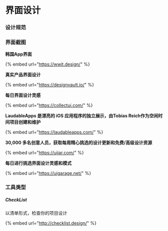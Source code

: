 # 界面设计

### 设计规范

### 界面截图

**韩国App界面**

{% embed url="https://wwit.design/" %}

**真实产品界面设计**

{% embed url="https://designvault.io/" %}

**每日界面设计灵感**

{% embed url="https://collectui.com/" %}

**LaudableApps 是漂亮的 iOS 应用程序的独立展示，由Tobias Reich作为空闲时间项目创建和维护**

{% embed url="https://laudableapps.com/" %}

**30,000 多名创意人员，获取每周精心挑选的设计更新和免费/高级设计资源**

{% embed url="https://uijar.com/" %}

**每日进行挑选界面设计灵感和模式**

{% embed url="https://uigarage.net/" %}

### 工具类型

##### CheckList

以清单形式，检查你的项目设计

{% embed url="http://checklist.design/" %}
